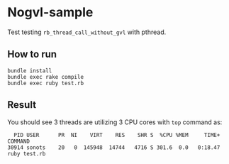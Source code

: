 # Nogvl-sample

Test testing `rb_thread_call_without_gvl` with pthread.

## How to run

```
bundle install
bundle exec rake compile
bundle exec ruby test.rb
```

## Result

You should see 3 threads are utilizing 3 CPU cores with `top` command as:

```
  PID USER      PR  NI    VIRT    RES    SHR S  %CPU %MEM     TIME+ COMMAND
30914 sonots    20   0  145948  14744   4716 S 301.6  0.0   0:18.47 ruby test.rb
```
